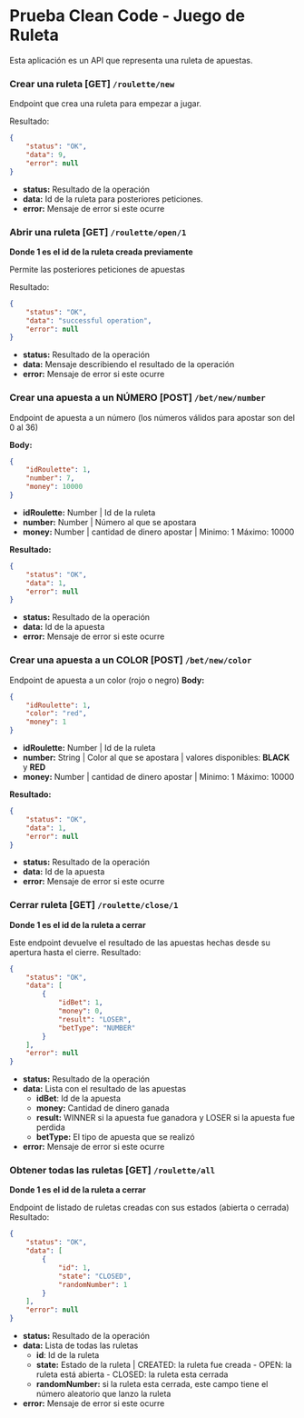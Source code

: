 # Prueba Clean Code - Juego de Ruleta

Esta aplicación es un API que representa una ruleta de apuestas.

### Crear una ruleta [GET] `/roulette/new`

Endpoint que crea una ruleta para empezar a jugar.

Resultado:
```json
{
    "status": "OK",
    "data": 9, 
    "error": null
}
```
- **status:** Resultado de la operación
- **data:** Id de la ruleta para posteriores peticiones.
- **error:** Mensaje de error si este ocurre

### Abrir una ruleta [GET] `/roulette/open/1` 
**Donde 1 es el id de la ruleta creada previamente**

Permite las posteriores peticiones de apuestas 

Resultado:
```json
{
    "status": "OK",
    "data": "successful operation",
    "error": null
}
```
- **status:** Resultado de la operación
- **data:**  Mensaje describiendo el resultado de la operación
- **error:** Mensaje de error si este ocurre

### Crear una apuesta a un NÚMERO [POST] `/bet/new/number` 
Endpoint de apuesta a un número (los números válidos para apostar son del 0 al 36)

**Body:**
```json
{
    "idRoulette": 1,
    "number": 7,
    "money": 10000
}
```
- **idRoulette:** Number | Id de la ruleta
- **number:** Number | Número al que se apostara
- **money:** Number | cantidad de dinero apostar | Minimo: 1 Máximo: 10000

**Resultado:**
```json
{
    "status": "OK",
    "data": 1,
    "error": null
}
```
- **status:** Resultado de la operación
- **data:** Id de la apuesta
- **error:** Mensaje de error si este ocurre

### Crear una apuesta a un COLOR [POST] `/bet/new/color` 
Endpoint de apuesta a un color (rojo o negro)
**Body:**
```json
{
    "idRoulette": 1,
    "color": "red",
    "money": 1
}
```
- **idRoulette:** Number | Id de la ruleta
- **number:** String | Color al que se apostara | valores disponibles: **BLACK** y **RED**
- **money:** Number | cantidad de dinero apostar | Minimo: 1 Máximo: 10000

**Resultado:**
```json
{
    "status": "OK",
    "data": 1,
    "error": null
}
```
- **status:** Resultado de la operación
- **data:** Id de la apuesta
- **error:** Mensaje de error si este ocurre

### Cerrar ruleta [GET] `/roulette/close/1`
**Donde 1 es el id de la ruleta a cerrar**

Este endpoint devuelve el resultado de las apuestas hechas desde su apertura hasta el cierre.
Resultado:
```json
{
    "status": "OK",
    "data": [
        {
            "idBet": 1,
            "money": 0,
            "result": "LOSER",
            "betType": "NUMBER"
        }
    ],
    "error": null
}
```
- **status:** Resultado de la operación
- **data:** Lista con el resultado de las apuestas
	-  **idBet**: Id de la apuesta
	-  **money:** Cantidad de dinero ganada
	-  **result:** WINNER si la apuesta fue ganadora y LOSER si la apuesta fue perdida
	-  **betType:** El tipo de apuesta que se realizó
- **error:** Mensaje de error si este ocurre

### Obtener todas las ruletas [GET] `/roulette/all`
**Donde 1 es el id de la ruleta a cerrar**

Endpoint de listado de ruletas creadas con sus estados (abierta o cerrada)
Resultado:
```json
{
    "status": "OK",
    "data": [
        {
            "id": 1,
            "state": "CLOSED",
            "randomNumber": 1
        }
    ],
    "error": null
}
```
- **status:** Resultado de la operación
- **data:** Lista de todas las ruletas
	-  **id**: Id de la ruleta
	-  **state:** Estado de la ruleta | CREATED: la ruleta fue creada - OPEN: la ruleta está abierta - CLOSED: la ruleta esta cerrada 
	-  **randomNumber:** si la ruleta esta cerrada, este campo tiene el número aleatorio que lanzo la ruleta
- **error:** Mensaje de error si este ocurre
